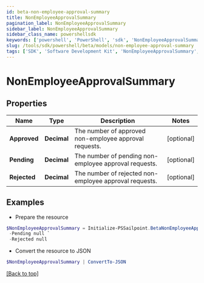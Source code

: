 ```yaml
---
id: beta-non-employee-approval-summary
title: NonEmployeeApprovalSummary
pagination_label: NonEmployeeApprovalSummary
sidebar_label: NonEmployeeApprovalSummary
sidebar_class_name: powershellsdk
keywords: ['powershell', 'PowerShell', 'sdk', 'NonEmployeeApprovalSummary', 'BetaNonEmployeeApprovalSummary'] 
slug: /tools/sdk/powershell/beta/models/non-employee-approval-summary
tags: ['SDK', 'Software Development Kit', 'NonEmployeeApprovalSummary', 'BetaNonEmployeeApprovalSummary']
---
```



# NonEmployeeApprovalSummary

## Properties

Name | Type | Description | Notes
------------ | ------------- | ------------- | -------------
**Approved** | **Decimal** | The number of approved non-employee approval requests. | [optional] 
**Pending** | **Decimal** | The number of pending non-employee approval requests. | [optional] 
**Rejected** | **Decimal** | The number of rejected non-employee approval requests. | [optional] 

## Examples

- Prepare the resource
```powershell
$NonEmployeeApprovalSummary = Initialize-PSSailpoint.BetaNonEmployeeApprovalSummary  -Approved null `
 -Pending null `
 -Rejected null
```

- Convert the resource to JSON
```powershell
$NonEmployeeApprovalSummary | ConvertTo-JSON
```


[[Back to top]](#) 

